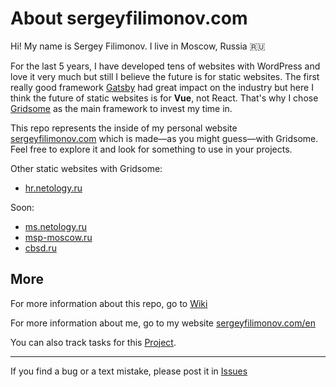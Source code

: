 # About sergeyfilimonov.com

Hi! My name is Sergey Filimonov. I live in Moscow, Russia 🇷🇺

For the last 5 years, I have developed tens of websites with WordPress and love it very much but still I believe the future is for static websites. The first really good framework [Gatsby](https://gatsbyjs.org) had great impact on the industry but here I think the future of static websites is for **Vue**, not React. That's why I chose [Gridsome](https://gridsome.org) as the main framework to invest my time in.

This repo represents the inside of my personal website [sergeyfilimonov.com](https://sergeyfilimonov.com) which is made—as you might guess—with Gridsome. Feel free to explore it and look for something to use in your projects.

Other static websites with Gridsome:
- [hr.netology.ru](https://hr.netology.ru)

Soon:
- [ms.netology.ru](https://ms.netology.ru)
- [msp-moscow.ru](https://msp-moscow.ru)
- [cbsd.ru](https://cbsd.ru)

## More

For more information about this repo, go to [Wiki](https://github.com/sergeyfilimonov/sergeyfilimonov.com/wiki)

For more information about me, go to my website [sergeyfilimonov.com/en](https://sergeyfilimonov.com/en)

You can also track tasks for this [Project](https://github.com/sergeyfilimonov/sergeyfilimonov.com/projects/1).

---

If you find a bug or a text mistake, please post it in [Issues](https://github.com/sergeyfilimonov/sergeyfilimonov.com/issues)
